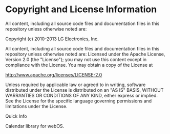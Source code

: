 # Copyright and License Information

All content, including all source code files and documentation files in this repository unless otherwise noted are:

 Copyright (c) 2010-2013 LG Electronics, Inc.

All content, including all source code files and documentation files in this repository unless otherwise noted are:
Licensed under the Apache License, Version 2.0 (the "License");
you may not use this content except in compliance with the License.
You may obtain a copy of the License at

http://www.apache.org/licenses/LICENSE-2.0

Unless required by applicable law or agreed to in writing, software
distributed under the License is distributed on an "AS IS" BASIS,
WITHOUT WARRANTIES OR CONDITIONS OF ANY KIND, either express or implied.
See the License for the specific language governing permissions and
limitations under the License.

Quick Info

Calendar library for webOS.
